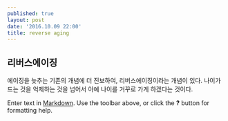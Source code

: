 ```yaml
---
published: true
layout: post
date: '2016.10.09 22:00'
title: reverse aging
---
```

## 리버스에이징 

에이징을 늦추는 기존의 개념에 더 진보하여, 리버스에이징이라는 개념이 있다. 나이가 드는 것을 억제하는 것을 넘어서 아예 나이를 거꾸로 가게 하겠다는 것이다. 


Enter text in [Markdown](http://daringfireball.net/projects/markdown/). Use the toolbar above, or click the **?** button for formatting help.
